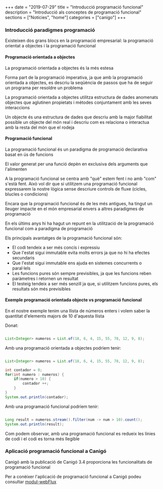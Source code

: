 +++
date        = "2019-07-29"
title       = "Introducció programació funcional"
description = "Introducció als conceptes de programació funcional"
sections    = ["Notícies", "home"]
categories  = ["canigo"]
+++

### Introducció paradigmes programació

Existeixen dos grans blocs en la programació empresarial: la programació orientat a objectes i la programació funcional

#### Programació orientada a objectes 

La programació orientada a objectes és la més estesa

Forma part de la programació imperativa, ja que amb la programació orientada a objectes, es descriu la seqüència de passos que ha de seguir un programa per resoldre un problema

La programació orientada a objectes utilitza estructura de dades anomenats objectes que aglutinen propietats i mètodes conjuntament amb les seves interaccions

Un objecte és una estructura de dades que descriu amb la major fiabilitat possible un objecte del món real i descriu com es relaciona o interactua amb la resta del món que el rodeja

#### Programació funcional

La programació funcional és un paradigma de programació declarativa basat en ús de funcions

El valor generat per una funció depèn en exclusiva dels arguments que l'alimenten

A la programació funcional se centra amb "què" estem fent i no amb "com" s'està fent. Això vol dir que si utilitzem una programació funcional expressarem la nostre lògica sense descriure controls de fluxe (cicles, blucles o condicions)

Encara que la programació funcional és de les més antigues, ha tingut un lleuger impacte en el món empresarial envers a altres paradigmes de programació

En els últims anys hi ha hagut un repunt en la utilització de la programació funcional com a paradigma de programació

Els principals avantatges de la programació funcional són:

- El codi tendeix a ser més concís i expressiu
- Que l'estat sigui immutable evita molts errors ja que no hi ha efectes secundaris
- Que l'estat sigui immutable ens ajuda en sistemes concurrents o paral·lels
- Les funcions pures són sempre previsibles, ja que les funcions reben paràmetres i retornen un resultat
- El testeig tendeix a ser més senzill ja que, si utilitzem funcions pures, els resultats són més previsibles

#### Exemple programació orientada objecte vs programació funcional

En el nostre exemple tenim una llista de números enters i volem saber la quantitat d'elements majors de 10 d'aquesta llista

Donat:
```java

List<Integer> numeros = List.of(18, 6, 4, 15, 55, 78, 12, 9, 8);

```

Amb una programació orientada a objectes podríem tenir:

```java

List<Integer> numeros = List.of(18, 6, 4, 15, 55, 78, 12, 9, 8);

int contador = 0;
for(int numero : numeros) {
    if(numero > 10) {
        contador ++;
    }
}
System.out.println(contador);

```

Amb una programació funcional podríem tenir:

```java

Long result = numeros.stream().filter(num -> num > 10).count();
System.out.println(result);

```

Com podem observar, amb una programació funcional es redueix les línies de codi i el codi es torna més llegible

### Aplicació programació funcional a Canigó

Canigó amb la publicació de Canigó 3.4 proporciona les funcionalitats de programació funcional

Per a conèixer l'aplicació de programació funcional a Canigó podeu consultar
[modul-webFlux](/canigo-documentacio-versions-3x-altres/modul-webFlux/)
